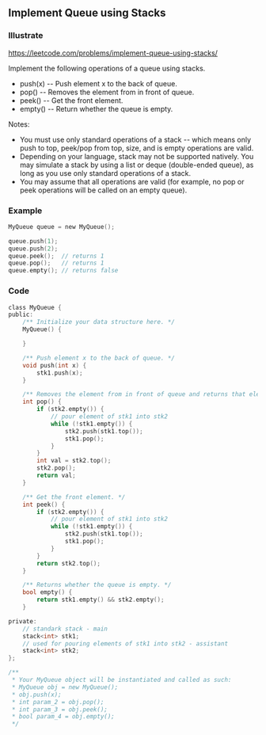 ## Implement Queue using Stacks
### Illustrate
<https://leetcode.com/problems/implement-queue-using-stacks/>

Implement the following operations of a queue using stacks.

- push(x) -- Push element x to the back of queue.
- pop() -- Removes the element from in front of queue.
- peek() -- Get the front element.
- empty() -- Return whether the queue is empty.

Notes:

- You must use only standard operations of a stack -- which means only push to top, peek/pop from top, size, and is empty operations are valid.
- Depending on your language, stack may not be supported natively. You may simulate a stack by using a list or deque (double-ended queue), as long as you use only standard operations of a stack.
- You may assume that all operations are valid (for example, no pop or peek operations will be called on an empty queue).

### Example
```c
MyQueue queue = new MyQueue();

queue.push(1);
queue.push(2);  
queue.peek();  // returns 1
queue.pop();   // returns 1
queue.empty(); // returns false
```


### Code
```c
class MyQueue {
public:
    /** Initialize your data structure here. */
    MyQueue() {

    }

    /** Push element x to the back of queue. */
    void push(int x) {
        stk1.push(x);
    }

    /** Removes the element from in front of queue and returns that element. */
    int pop() {
        if (stk2.empty()) {
            // pour element of stk1 into stk2
            while (!stk1.empty()) {
                stk2.push(stk1.top());
                stk1.pop();
            }
        }
        int val = stk2.top();
        stk2.pop();
        return val;
    }

    /** Get the front element. */
    int peek() {
        if (stk2.empty()) {
            // pour element of stk1 into stk2
            while (!stk1.empty()) {
                stk2.push(stk1.top());
                stk1.pop();
            }
        }
        return stk2.top();
    }

    /** Returns whether the queue is empty. */
    bool empty() {
        return stk1.empty() && stk2.empty();
    }

private:
    // standark stack - main
    stack<int> stk1;
    // used for pouring elements of stk1 into stk2 - assistant
    stack<int> stk2;
};

/**
 * Your MyQueue object will be instantiated and called as such:
 * MyQueue obj = new MyQueue();
 * obj.push(x);
 * int param_2 = obj.pop();
 * int param_3 = obj.peek();
 * bool param_4 = obj.empty();
 */
```